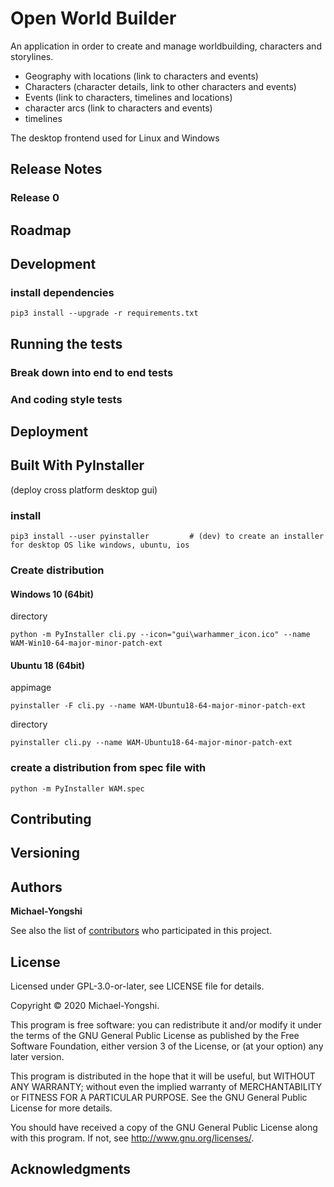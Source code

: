 # Open World Builder
An application in order to create and manage worldbuilding, characters and storylines.

- Geography with locations (link to characters and events)
- Characters (character details, link to other characters and events)
- Events (link to characters, timelines and locations)
- character arcs (link to characters and events)
- timelines

The desktop frontend used for Linux and Windows

## Release Notes
### Release 0

## Roadmap

## Development

### install dependencies
```
pip3 install --upgrade -r requirements.txt 
```


## Running the tests


### Break down into end to end tests


### And coding style tests


## Deployment


## Built With PyInstaller 
(deploy cross platform desktop gui)

### install
```
pip3 install --user pyinstaller         # (dev) to create an installer for desktop OS like windows, ubuntu, ios
```

### Create distribution
#### Windows 10 (64bit)
directory
```
python -m PyInstaller cli.py --icon="gui\warhammer_icon.ico" --name WAM-Win10-64-major-minor-patch-ext
```

#### Ubuntu 18 (64bit)
appimage
```
pyinstaller -F cli.py --name WAM-Ubuntu18-64-major-minor-patch-ext
```
directory
```
pyinstaller cli.py --name WAM-Ubuntu18-64-major-minor-patch-ext
```

### create a distribution from spec file with 
```
python -m PyInstaller WAM.spec
```
<!-- python -m PyInstaller WAM_OF.spec -->


## Contributing



## Versioning



## Authors

**Michael-Yongshi** 

See also the list of [contributors](https://github.com/your/project/contributors) who participated in this project.

## License

Licensed under GPL-3.0-or-later, see LICENSE file for details.

Copyright © 2020 Michael-Yongshi.

This program is free software: you can redistribute it and/or modify it under the terms of the GNU General Public License as published by the Free Software Foundation, either version 3 of the License, or (at your option) any later version.

This program is distributed in the hope that it will be useful, but WITHOUT ANY WARRANTY; without even the implied warranty of MERCHANTABILITY or FITNESS FOR A PARTICULAR PURPOSE. See the GNU General Public License for more details.

You should have received a copy of the GNU General Public License along with this program. If not, see http://www.gnu.org/licenses/.


## Acknowledgments

